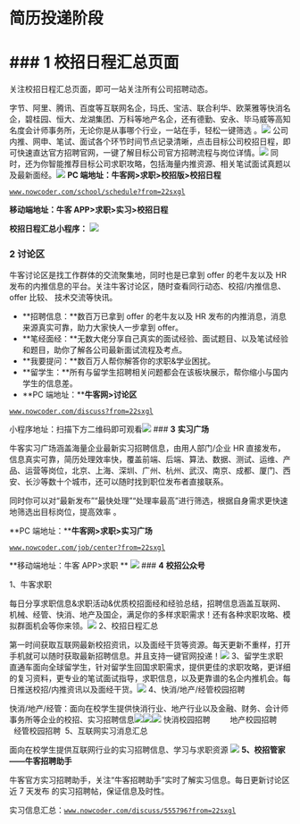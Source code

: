 # 简历投递阶段

#  ### 1 **校招日程汇总页面**

关注校招日程汇总页面，即可一站关注所有公司招聘动态。

字节、阿里、腾讯、百度等互联网名企，玛氏、宝洁、联合利华、欧莱雅等快消名企，碧桂园、恒大、龙湖集团、万科等地产名企，还有德勤、安永、毕马威等高知名度会计师事务所，无论你是从事哪个行业，一站在手，轻松一键筛选  。![](img/e75cc3e6f2283531d76207c483da5ccb.png) 公司内推、网申、笔试、面试各个环节时间节点记录清晰，点击目标公司校招日程，即可快速直达官方招聘官网，一键了解目标公司官方招聘流程与岗位详情。![](img/680100d584c128b12406037267fdb058.png) 同时，还为你智能推荐目标公司求职攻略，包括海量内推资源、相关笔试面试真题以及最新面经。![](img/2e84dd1bca1a4113c2a1c25cb3f338b7.png)  **PC 端地址：牛客网>求职>校招版>校招日程**

[`www.nowcoder.com/school/schedule?from=22sxgl`](https://www.nowcoder.com/school/schedule?from=22sxgl)

**移动端地址：牛客 APP>求职>实习>校招日程**

**校招日程汇总小程序：** ![](img/f3e76d99220302070421de206421eaf8.png)
 ### **2** **讨论区**

牛客讨论区是找工作群体的交流聚集地，同时也是已拿到 offer 的老牛友以及 HR 发布的内推信息的平台。关注牛客讨论区，随时查看同行动态、校招/内推信息、offer 比较、 技术交流等快讯。

*   **招聘信息：**数百万已拿到 offer 的老牛友以及 HR 发布的内推消息，消息来源真实可靠，助力大家快人一步拿到 offer。
*   **笔经面经：**无数大佬分享自己真实的面试经验、面试题目、以及笔试经验和题目，助你了解各公司最新面试流程及考点。
*   **我要提问：**数百万人帮你解答你的求职&学业困扰。
*   **留学生：**所有与留学生招聘相关问题都会在该板块展示，帮你缩小与国内学生的信息差。
*   **PC 端地址：****牛客网>讨论区**

[`www.nowcoder.com/discuss?from=22sxgl`](https://www.nowcoder.com/discuss?from=22sxgl)

小程序地址：扫描下方二维码即可观看![](img/e573e102dc758cb5b8881423092f44ce.png)  ### **3** **实习广场**

牛客实习广场涵盖海量企业最新实习招聘信息，由用人部门/企业 HR 直接发布，信息真实可靠，简历处理效率快，覆盖前端、后端、算法、数据、测试、运维、产品、运营等岗位，北京、上海、深圳、广州、杭州、武汉、南京、成都、厦门、西安、长沙等数十个城市，还可以随时找到职位发布者直接联系。

同时你可以对“最新发布”“最快处理”“处理率最高”进行筛选，根据自身需求更快速地筛选出目标岗位，提高效率 。

**PC 端地址：****牛客网>求职>实习广场**

[`www.nowcoder.com/job/center?from=22sxgl`](https://www.nowcoder.com/job/center?from=22sxgl)

**移动端地址：牛客 APP>求职 ** ![](img/400c2d265cb7623c25936dda6766820b.png)  ### **4** **校招公众号**

1、牛客求职

每日分享求职信息&求职活动&优质校招面经和经验总结，招聘信息涵盖互联网、机械、经管、快消、地产及国企，满足你的多样求职需求！还有各种求职攻略、模拟群面机会等你来领。![](img/da58da3b5a208b0e328304625975d1b5.png)  2、校招日程汇总

第一时间获取互联网最新校招资讯，以及面经干货等资源。每天更新不重样，打开手机就可以随时获取最新招聘信息。并且支持一键官网投递！![](img/e4098b74c17e2491b0808357d9c558f8.png) 3、留学生求职直通车面向全球留学生，针对留学生回国求职需求，提供更佳的求职攻略，更详细的复习资料，更专业的笔试面试指导，求职信息，以及更靠谱的名企内推机会。每日推送校招/内推资讯以及面经干货。![](img/341fc0eefec889f2174305d49f90c3be.png)  4、快消/地产/经管校园招聘

快消/地产/经管：面向在校学生提供快消行业、地产行业以及金融、财务、会计师事务所等企业的校招、实习招聘信息![](img/9b1fccbffea6480a8623500a04fa29df.png)![](img/4f060966e214e368344f4ffa0191e334.png)![](img/7349ab8990be6e9dd7fd6efd069c9767.png) 快消校园招聘         地产校园招聘        经管校园招聘  5、互联网实习消息汇总

面向在校学生提供互联网行业的实习招聘信息、学习与求职资源 ![](img/50daf78b2bfbf5d6a830410092c9d7d3.png)
**5、校招****管家****——牛客****招聘****助手**

牛客官方实习招聘助手，关注“牛客招聘助手”实时了解实习信息。每日更新讨论区近 7 天发布 的实习招聘帖，保证信息及时性。

实习信息汇总：[`www.nowcoder.com/discuss/555796?from=22sxgl`](https://www.nowcoder.com/discuss/555796?from=22sxgl)